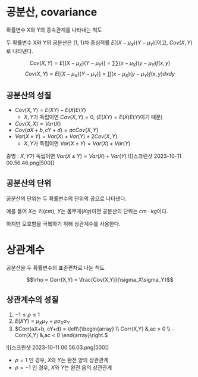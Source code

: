 # 공분산, covariance

확률변수 X와 Y의 종속관계를 나타내는 척도

두 확률변수 X와 Y의 공분산은 (1, 1)차 중심적률 $E[(X-\mu_X)(Y-\mu_Y)]$이고, $Cov(X,Y)$로 나타낸다.

$$Cov(X,Y) = E[(X-\mu_X)(Y-\mu_Y)] = \sum\sum(x-\mu_X)(y-\mu_Y)f(x,y)$$
$$Cov(X,Y) = E[(X-\mu_X)(Y-\mu_Y)] = \int\int(x-\mu_X)(y-\mu_Y)f(x,y)dxdy$$
## 공분산의 성질

- $Cov(X,Y) = E(XY) - E(X)E(Y)$
	- $X, Y$가 독립이면 $Cov(X,Y) = 0$, ($E(XY) = E(X)E(Y)$이기 때문)
- $Cov(X,X) = Var(X)$
- $Cov(aX+b,cY+d) = acCov(X,Y)$
- $Var(X\pm Y) = Var(X) + Var(Y) \pm 2Cov(X,Y)$
	- $X,Y$가 독립이면 $Var(X \pm Y) = Var(X) + Var(Y)$

증명 : $X,Y$가 독립이면 $Var(X \pm Y) = Var(X) + Var(Y)$
![[스크린샷 2023-10-11 00.56.46.png|500]]

## 공분산의 단위

공분산의 단위는 두 확률변수의 단위의 곱으로 나타낸다.

예를 들어 $X$는 키($cm$), $Y$는 몸무게($Kg$)이면 공분산의 단위는 $cm \cdot kg$이다.

하지만 모호함을 극복하기 위해 상관계수를 사용한다.

# 상관계수

공분산을 두 확률변수의 표준편차로 나눈 척도

$$\rho = Corr(X,Y) = \frac{Cov(X,Y)}{\sigma_X\sigma_Y}$$

## 상관계수의 성질

1. $-1 \leq \rho \leq 1$
2. $E(XY) = \mu_X \mu_Y + \rho \sigma_X \sigma_Y$
3. $Corr(aX+b, cY+d) = \left\{\begin{array} \\ Corr(X,Y) &,ac > 0 \\ -Corr(X,Y) &,ac < 0 \end{array}\right.$

![[스크린샷 2023-10-11 00.56.03.png|500]]

- $\rho = 1$ 인 경우, $X$와 $Y$는 완전 양의 상관관계
- $\rho = -1$ 인 경우, $X$와 $Y$는 완전 음의 상관관계

